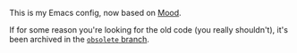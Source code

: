 This is my Emacs config, now based on [Mood](https://github.com/mathrick/mood-emacs).

If for some reason you're looking for the old code (you really shouldn't), it's been archived in the [`obsolete` branch](https://github.com/mathrick/emacs-config/tree/obsolete).
